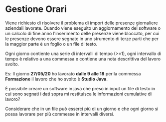 # Gestione Orari

Viene richiesto di risolvere il problema di import delle presenze giornaliere aziendali lavorate. Quando viene eseguito un aggiornamento del software o un calcolo di fine anno l'inserimento delle presenze viene bloccato, per cui le presenze devono essere segnate in uno strumento di terze parti che per la maggior parte è un foglio o un file di testo. 

Ogni giorno contiente una serie di intervalli di tempo (>=1), ogni intervallo di tempo è relativo a una commessa e contiene una nota descrittiva del lavoro svolto.

Es: Il giorno **27/05/20** ho lavorato **dalle 9 alle 18** per la commessa **Formazione** il lavoro che ho svolto è **Studio Java**.

È possibile creare un software in java che preso in input un file di testo in cui sono segnati i dati sopra mi restituisca le informazioni cumulative di lavoro?

Considerare che in un file può esserci più di un giorno e che ogni giorno si possa lavorare per più commesse in intervalli diversi.
